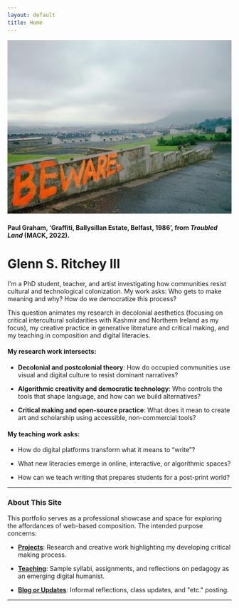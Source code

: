 ```yaml
---
layout: default
title: Home
---
```


<img title="Paul Graham, ‘Graffiti, Ballysillan Estate, Belfast, 1986’, from Troubled Land (MACK, 2022)." alt="Graffitti reading 'BEWARE' on the wall of a housing estate in Belfast, NI, taken by Paul Graham in 1986." src="assets/images/graham-beware.jpg" width="800">

#### Paul Graham, ‘Graffiti, Ballysillan Estate, Belfast, 1986’, from _Troubled Land_ (MACK, 2022).

# Glenn S. Ritchey III

I'm a PhD student, teacher, and artist investigating how communities resist cultural and technological colonization. My work asks: Who gets to make meaning and why? How do we democratize this process?

This question animates my research in decolonial aesthetics (focusing on critical intercultural solidarities with Kashmir and Northern Ireland as my focus), my creative practice in generative literature and critical making, and my teaching in composition and digital literacies.

#### My research work intersects:

- __Decolonial and postcolonial theory__: How do occupied communities use visual and digital culture to resist dominant narratives?

- __Algorithmic creativity and democratic technology__: Who controls the tools that shape language, and how can we build alternatives?

- __Critical making and open-source practice__: What does it mean to create art and scholarship using accessible, non-commercial tools?

#### My teaching work asks:

- How do digital platforms transform what it means to “write”?

- What new literacies emerge in online, interactive, or algorithmic spaces?

- How can we teach writing that prepares students for a post-print world?

---

### **About This Site**

This portfolio serves as a professional showcase and space for exploring the affordances of web-based composition. The intended purpose concerns:

- **[Projects](projects/index.md)**: Research and creative work highlighting my developing critical making process.

- **[Teaching](teaching/index.md)**: Sample syllabi, assignments, and reflections on pedagogy as an emerging digital humanist.

- **[Blog or Updates](blog/index.md)**: Informal reflections, class updates, and "etc." posting.

---